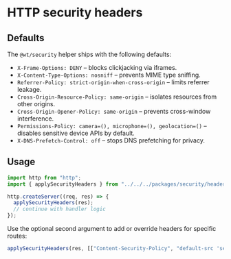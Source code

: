# HTTP security headers

## Defaults

The `@wt/security` helper ships with the following defaults:

- `X-Frame-Options: DENY` – blocks clickjacking via iframes.
- `X-Content-Type-Options: nosniff` – prevents MIME type sniffing.
- `Referrer-Policy: strict-origin-when-cross-origin` – limits referrer leakage.
- `Cross-Origin-Resource-Policy: same-origin` – isolates resources from other origins.
- `Cross-Origin-Opener-Policy: same-origin` – prevents cross-window interference.
- `Permissions-Policy: camera=(), microphone=(), geolocation=()` – disables sensitive device APIs by default.
- `X-DNS-Prefetch-Control: off` – stops DNS prefetching for privacy.

## Usage

```js
import http from "http";
import { applySecurityHeaders } from "../../../packages/security/headers.js";

http.createServer((req, res) => {
  applySecurityHeaders(res);
  // continue with handler logic
});
```

Use the optional second argument to add or override headers for specific routes:

```js
applySecurityHeaders(res, [["Content-Security-Policy", "default-src 'self'"]]);
```

